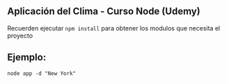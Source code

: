## Aplicación del Clima - Curso Node (Udemy)


Recuerden ejecutar ```npm install``` para obtener los modulos que necesita el proyecto

## Ejemplo: 
```
node app -d "New York"
```